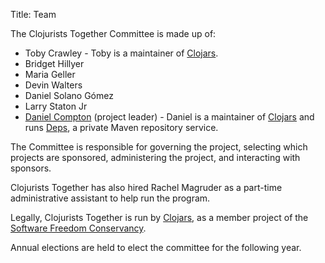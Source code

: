 Title: Team


The Clojurists Together Committee is made up of:

* Toby Crawley - Toby is a maintainer of [Clojars](https://clojars.org).
* Bridget Hillyer
* Maria Geller
* Devin Walters
* Daniel Solano Gómez
* Larry Staton Jr
* [Daniel Compton](https://danielcompton.net) (project leader) - Daniel is a maintainer of [Clojars](https://clojars.org) and runs [Deps](https://www.deps.co), a private Maven repository service.

The Committee is responsible for governing the project, selecting which projects are sponsored, administering the project, and interacting with sponsors.

Clojurists Together has also hired Rachel Magruder as a part-time administrative assistant to help run the program.

Legally, Clojurists Together is run by [Clojars](https://clojars.org), as a member project of the [Software Freedom Conservancy](https://sfconservancy.org).

Annual elections are held to elect the committee for the following year.
